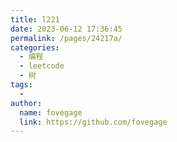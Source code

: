 ```yaml
---
title: l221
date: 2023-06-12 17:36:45
permalink: /pages/24217a/
categories:
  - 编程
  - leetcode
  - 树
tags:
  - 
author: 
  name: fovegage
  link: https://github.com/fovegage
---
```

